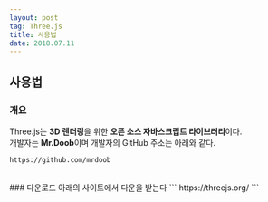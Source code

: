 ```yaml
---
layout: post 
tag: Three.js
title: 사용법
date: 2018.07.11
---
```


## 사용법  
### 개요  
Three.js는 **3D 렌더링**을 위한 **오픈 소스 자바스크립트 라이브러리**이다.  
개발자는 **Mr.Doob**이며 개발자의 GitHub 주소는 아래와 같다.  
```
https://github.com/mrdoob 
```
<br>
### 다운로드  
아래의 사이트에서 다운을 받는다
```
https://threejs.org/ 
```
<br>